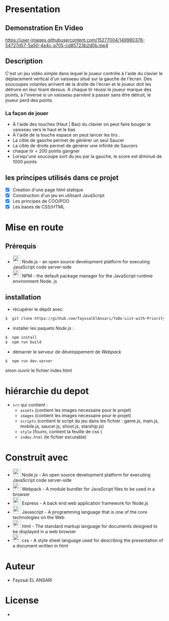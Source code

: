 # Presentation
## Demonstration En Video
https://user-images.githubusercontent.com/15277004/149980376-54727d57-5a50-4a4c-a705-cd85723b2d0b.mp4

## Description
C'est un jeu vidéo simple dans lequel le joueur contrôle à l'aide du clavier le déplacement vertical d'un vaisseau situé sur la gauche de l'écran. Des soucoupes volantes arrivent de la droite de l'écran et le joueur doit les détruire en leur tirant dessus. A chaque tir réussi le joueur marque des points, à l'inverse si un vaisseau parvient à passer sans être détruit, le joueur perd des points.

###  La façon de jouer
* À l'aide des touches  (Haut | Bas) du clavier on peut faire bouger le vaisseau vers le haut et le bas 
* À l'aide de la touche  espace on peut lancer les tirs .
* La cible de gauche permet de générer un seul Saucer
* La cible de droite permet de générer une infinité de Saucers
* chaque tir = 200 points gangner
* Lorsqu'une soucoupe sort du jeu par la gauche, le score est diminué de 1000 points

## les principes utilisés dans ce projet
* [x] Creation d'une page html statique
* [x] Construction d'un jeu en utilisant JavaScript
* [x] Les principes de COO/POO
* [x] Les bases de CSS/HTML 

# Mise en route
## Prérequis
* <img src="https://icon-library.com/images/nodejs-icon/nodejs-icon-7.jpg" width="25">  Node.js - an open source development platform for executing JavaScript code server-side
* <img src="https://seeklogo.com/images/N/npm-logo-01B8642EDD-seeklogo.com.png" width="25">  NPM - the default package manager for the JavaScript runtime environment Node. js

## installation
* récupérer le dépôt avec:
 ```bash
 $  git clone https://github.com/fayssalElAnsari/ToDo-List-with-Priority-Time-and-Status.git
 ```
 * installer les paquets *Node.js* :
  ```bash
  $  npm install
  $  npm run build
  ```
  * démarrer le serveur de développement de *Webpack*
  ```bash
  $  npm run dev-server
  ```
sinon ouvrir le fichier index.html
  
  
# hiérarchie du depot
* `src` qui contient :
  * `assets` (contient les images necessaire pour le projet)	
  * `images` (contient les images necessaire pour le projet)
  * `scripts` (contient le script du jeu dans les fichier : game.js, main.js, mobile.js, saucer.js, shoot.js, starship.js) 
  * `style` (fourni, contient la feuille de css )
  * `index.html` (le fichier excutable)

# Construit avec
* <img src="https://icon-library.com/images/nodejs-icon/nodejs-icon-7.jpg" width="25">  Node.js - An open source development platform for executing JavaScript code server-side
* <img src="https://webpack.js.org/icon-pwa-512x512.d3dae4189855b3a72ff9.png" width="25">  Webpack - A module bundler for JavaScript files to be used in a browser
* <img src="https://ih1.redbubble.net/image.438908244.6144/st,small,507x507-pad,600x600,f8f8f8.u2.jpg" width="25">  Express - A back end web application framework for Node.js
* <img src="https://icons-for-free.com/iconfiles/png/512/super+tiny+icons+javascript-1324450741921820748.png" width="25">  Javascript  - A programming language that is one of the core technologies on the Web
* <img src="https://freeiconshop.com/wp-content/uploads/edd/html-flat.png" width="25">  html  - The standard markup language for documents designed to be displayed in a web browser
* <img src="https://cdn-icons-png.flaticon.com/512/29/29088.png" width="25">  css - A style sheet language used for describing the presentation of a document written in html

# Auteur
* Fayssal EL ANSARI

# License
* 

